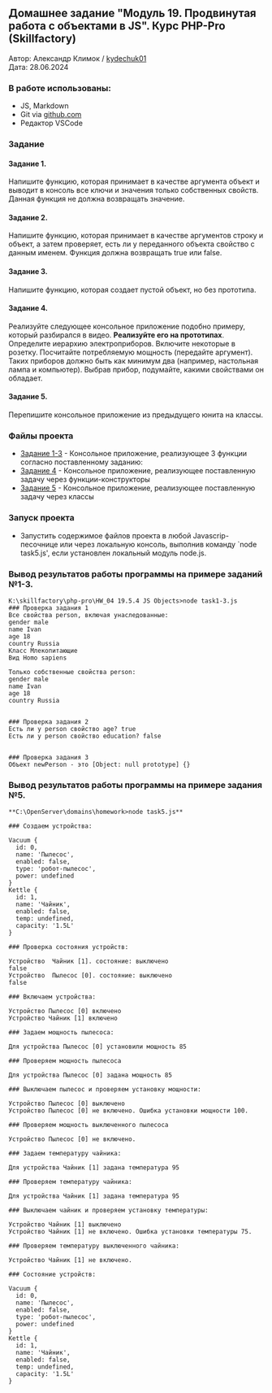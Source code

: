 ## Домашнее задание "Модуль 19. Продвинутая работа с объектами в JS". Курс PHP-Pro (Skillfactory)
Автор: Александр Климок / [kydechuk01](https://github.com/kydechuk01/)
<br>Дата: 28.06.2024 

### В работе использованы:
- JS, Markdown
- Git via [github.com](https://github.com)
- Редактор VSCode

### Задание

#### Задание 1.

Напишите функцию, которая принимает в качестве аргумента объект и выводит в консоль все ключи и значения только собственных свойств. Данная функция не должна возвращать значение.

#### Задание 2.

Напишите функцию, которая принимает в качестве аргументов строку и объект, а затем проверяет, есть ли у переданного объекта свойство с данным именем. Функция должна возвращать true или false.

#### Задание 3.

Напишите функцию, которая создает пустой объект, но без прототипа.

#### Задание 4.

Реализуйте следующее консольное приложение подобно примеру, который разбирался в видео. **Реализуйте его на прототипах**. Определите иерархию электроприборов. Включите некоторые в розетку. Посчитайте потребляемую мощность (передайте аргумент).  Таких приборов должно быть как минимум два (например, настольная лампа и компьютер). Выбрав прибор, подумайте, какими свойствами он обладает.

#### Задание 5.

Перепишите консольное приложение из предыдущего юнита на классы.

### Файлы проекта
- [Задание 1-3](task1-3.js) - Консольное приложение, реализующее 3 функции согласно поставленному заданию:
- [Задание 4](task4.js) - Консольное приложение, реализующее поставленную задачу через функции-конструкторы
- [Задание 5](task5.js) - Консольное приложение, реализующее поставленную задачу через классы

### Запуск проекта

* Запустить содержимое файлов проекта в любой Javascrip-песочнице или через локальную консоль, выполнив команду `node task5.js', если установлен локальный модуль node.js.

### Вывод результатов работы программы на примере заданий №1-3.
```
K:\skillfactory\php-pro\HW_04 19.5.4 JS Objects>node task1-3.js
### Проверка задания 1
Все свойства person, включая унаследованные:
gender male
name Ivan
age 18
country Russia
Класс Млекопитающие
Вид Homo sapiens

Только собственные свойства person:
gender male
name Ivan
age 18
country Russia


### Проверка задания 2
Есть ли у person свойство age? true
Есть ли у person свойство education? false


### Проверка задания 3
Объект newPerson - это [Object: null prototype] {}
```

### Вывод результатов работы программы на примере задания №5.

```
**C:\OpenServer\domains\homework>node task5.js**

### Создаем устройства:

Vacuum {
  id: 0,
  name: 'Пылесос',
  enabled: false,
  type: 'робот-пылесос',
  power: undefined
}
Kettle {
  id: 1,
  name: 'Чайник',
  enabled: false,
  temp: undefined,
  capacity: '1.5L'
}

### Проверка состояния устройств:

Устройство  Чайник [1]. состояние: выключено
false
Устройство  Пылесос [0]. состояние: выключено
false

### Включаем устройства:

Устройство Пылесос [0] включено
Устройство Чайник [1] включено

### Задаем мощность пылесоса:

Для устройства Пылесос [0] установили мощность 85

### Проверяем мощность пылесоса

Для устройства Пылесос [0] задана мощность 85

### Выключаем пылесос и проверяем установку мощности:

Устройство Пылесос [0] выключено
Устройство Пылесос [0] не включено. Ошибка установки мощности 100.

### Проверяем мощность выключенного пылесоса

Устройство Пылесос [0] не включено.

### Задаем температуру чайника:

Для устройства Чайник [1] задана температура 95

### Проверяем температуру чайника:

Для устройства Чайник [1] задана температура 95

### Выключаем чайник и проверяем установку температуры:

Устройство Чайник [1] выключено
Устройство Чайник [1] не включено. Ошибка установки температуры 75.

### Проверяем температуру выключенного чайника:

Устройство Чайник [1] не включено.

### Состояние устройств:

Vacuum {
  id: 0,
  name: 'Пылесос',
  enabled: false,
  type: 'робот-пылесос',
  power: undefined
}
Kettle {
  id: 1,
  name: 'Чайник',
  enabled: false,
  temp: undefined,
  capacity: '1.5L'
}
```